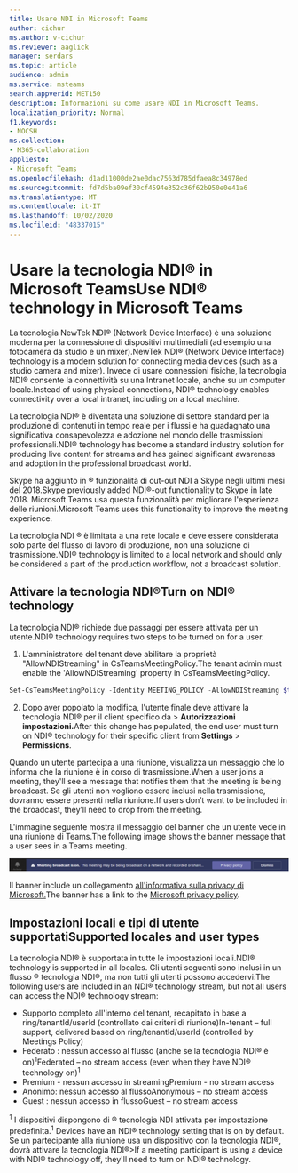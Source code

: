 ```yaml
---
title: Usare NDI in Microsoft Teams
author: cichur
ms.author: v-cichur
ms.reviewer: aaglick
manager: serdars
ms.topic: article
audience: admin
ms.service: msteams
search.appverid: MET150
description: Informazioni su come usare NDI in Microsoft Teams.
localization_priority: Normal
f1.keywords:
- NOCSH
ms.collection:
- M365-collaboration
appliesto:
- Microsoft Teams
ms.openlocfilehash: d1ad11000de2ae0dac7563d785dfaea8c34978ed
ms.sourcegitcommit: fd7d5ba09ef30cf4594e352c36f62b950e0e41a6
ms.translationtype: MT
ms.contentlocale: it-IT
ms.lasthandoff: 10/02/2020
ms.locfileid: "48337015"
---
```

# <a name="use-ndi-technology-in-microsoft-teams"></a><span data-ttu-id="bc1c8-103">Usare la tecnologia NDI® in Microsoft Teams</span><span class="sxs-lookup"><span data-stu-id="bc1c8-103">Use NDI® technology in Microsoft Teams</span></span>

 <span data-ttu-id="bc1c8-104">La tecnologia NewTek NDI® (Network Device Interface) è una soluzione moderna per la connessione di dispositivi multimediali (ad esempio una fotocamera da studio e un mixer).</span><span class="sxs-lookup"><span data-stu-id="bc1c8-104">NewTek NDI® (Network Device Interface) technology is a modern solution for connecting media devices (such as a studio camera and mixer).</span></span> <span data-ttu-id="bc1c8-105">Invece di usare connessioni fisiche, la tecnologia NDI® consente la connettività su una Intranet locale, anche su un computer locale.</span><span class="sxs-lookup"><span data-stu-id="bc1c8-105">Instead of using physical connections, NDI® technology enables connectivity over a local intranet, including on a local machine.</span></span>

<span data-ttu-id="bc1c8-106">La tecnologia NDI® è diventata una soluzione di settore standard per la produzione di contenuti in tempo reale per i flussi e ha guadagnato una significativa consapevolezza e adozione nel mondo delle trasmissioni professionali.</span><span class="sxs-lookup"><span data-stu-id="bc1c8-106">NDI® technology has become a standard industry solution for producing live content for streams and has gained significant awareness and adoption in the professional broadcast world.</span></span>

<span data-ttu-id="bc1c8-107">Skype ha aggiunto in ® funzionalità di out-out NDI a Skype negli ultimi mesi del 2018.</span><span class="sxs-lookup"><span data-stu-id="bc1c8-107">Skype previously added NDI®-out functionality to Skype in late 2018.</span></span> <span data-ttu-id="bc1c8-108">Microsoft Teams usa questa funzionalità per migliorare l'esperienza delle riunioni.</span><span class="sxs-lookup"><span data-stu-id="bc1c8-108">Microsoft Teams uses this functionality to improve the meeting experience.</span></span>

<span data-ttu-id="bc1c8-109">La tecnologia NDI ® è limitata a una rete locale e deve essere considerata solo parte del flusso di lavoro di produzione, non una soluzione di trasmissione.</span><span class="sxs-lookup"><span data-stu-id="bc1c8-109">NDI® technology is limited to a local network and should only be considered a part of the production workflow, not a broadcast solution.</span></span>

## <a name="turn-on-ndi-technology"></a><span data-ttu-id="bc1c8-110">Attivare la tecnologia NDI®</span><span class="sxs-lookup"><span data-stu-id="bc1c8-110">Turn on NDI® technology</span></span>

<span data-ttu-id="bc1c8-111">La tecnologia NDI® richiede due passaggi per essere attivata per un utente.</span><span class="sxs-lookup"><span data-stu-id="bc1c8-111">NDI® technology requires two steps to be turned on for a user.</span></span>

1. <span data-ttu-id="bc1c8-112">L'amministratore del tenant deve abilitare la proprietà "AllowNDIStreaming" in CsTeamsMeetingPolicy.</span><span class="sxs-lookup"><span data-stu-id="bc1c8-112">The tenant admin must enable the 'AllowNDIStreaming' property in CsTeamsMeetingPolicy.</span></span>

```PowerShell
Set-CsTeamsMeetingPolicy -Identity MEETING_POLICY -AllowNDIStreaming $true
```

2. <span data-ttu-id="bc1c8-113">Dopo aver popolato la modifica, l'utente finale deve attivare la tecnologia NDI® per il client specifico da  >  **Autorizzazioni impostazioni.**</span><span class="sxs-lookup"><span data-stu-id="bc1c8-113">After this change has populated, the end user must turn on NDI® technology for their specific client from **Settings** > **Permissions**.</span></span>

<span data-ttu-id="bc1c8-114">Quando un utente partecipa a una riunione, visualizza un messaggio che lo informa che la riunione è in corso di trasmissione.</span><span class="sxs-lookup"><span data-stu-id="bc1c8-114">When a user joins a meeting, they'll see a message that notifies them that the meeting is being broadcast.</span></span> <span data-ttu-id="bc1c8-115">Se gli utenti non vogliono essere inclusi nella trasmissione, dovranno essere presenti nella riunione.</span><span class="sxs-lookup"><span data-stu-id="bc1c8-115">If users don’t want to be included in the broadcast, they’ll need to drop from the meeting.</span></span>

<span data-ttu-id="bc1c8-116">L'immagine seguente mostra il messaggio del banner che un utente vede in una riunione di Teams.</span><span class="sxs-lookup"><span data-stu-id="bc1c8-116">The following image shows the banner message that a user sees in a Teams meeting.</span></span>

![He NDI® technology banner that displays in a Teams meeting.](media/NDI-disclosure.png)

<span data-ttu-id="bc1c8-118">Il banner include un collegamento [all'informativa sulla privacy di Microsoft.](https://aka.ms/teamsprivacy)</span><span class="sxs-lookup"><span data-stu-id="bc1c8-118">The banner has a link to the [Microsoft privacy policy](https://aka.ms/teamsprivacy).</span></span>

## <a name="supported-locales-and-user-types"></a><span data-ttu-id="bc1c8-119">Impostazioni locali e tipi di utente supportati</span><span class="sxs-lookup"><span data-stu-id="bc1c8-119">Supported locales and user types</span></span>

<span data-ttu-id="bc1c8-120">La tecnologia NDI® è supportata in tutte le impostazioni locali.</span><span class="sxs-lookup"><span data-stu-id="bc1c8-120">NDI® technology is supported in all locales.</span></span> <span data-ttu-id="bc1c8-121">Gli utenti seguenti sono inclusi in un flusso ® tecnologia NDI®, ma non tutti gli utenti possono accedervi:</span><span class="sxs-lookup"><span data-stu-id="bc1c8-121">The following users are included in an NDI® technology stream, but not all users can access the NDI® technology stream:</span></span>

- <span data-ttu-id="bc1c8-122">Supporto completo all'interno del tenant, recapitato in base a ring/tenantId/userId (controllato dai criteri di riunione)</span><span class="sxs-lookup"><span data-stu-id="bc1c8-122">In-tenant – full support, delivered based on ring/tenantId/userId (controlled by Meetings Policy)</span></span>
- <span data-ttu-id="bc1c8-123">Federato : nessun accesso al flusso (anche se la tecnologia NDI® è on)<sup>1</sup></span><span class="sxs-lookup"><span data-stu-id="bc1c8-123">Federated – no stream access (even when they have NDI® technology on)<sup>1</sup></span></span>
- <span data-ttu-id="bc1c8-124">Premium - nessun accesso in streaming</span><span class="sxs-lookup"><span data-stu-id="bc1c8-124">Premium - no stream access</span></span>
- <span data-ttu-id="bc1c8-125">Anonimo: nessun accesso al flusso</span><span class="sxs-lookup"><span data-stu-id="bc1c8-125">Anonymous – no stream access</span></span>
- <span data-ttu-id="bc1c8-126">Guest : nessun accesso in flusso</span><span class="sxs-lookup"><span data-stu-id="bc1c8-126">Guest – no stream access</span></span>  

<span data-ttu-id="bc1c8-127"><sup>1</sup> I dispositivi dispongono di ® tecnologia NDI attivata per impostazione predefinita.</span><span class="sxs-lookup"><span data-stu-id="bc1c8-127"><sup>1</sup> Devices have an NDI® technology setting that is on by default.</span></span> <span data-ttu-id="bc1c8-128">Se un partecipante alla riunione usa un dispositivo con la tecnologia NDI®, dovrà attivare la tecnologia NDI®></span><span class="sxs-lookup"><span data-stu-id="bc1c8-128">If a meeting participant is using a device with NDI® technology off, they'll need to turn on NDI® technology.</span></span>
